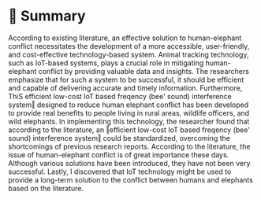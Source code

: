 # 🐘 Summary

According to existing literature, an effective solution to human-elephant conflict necessitates the development of a more accessible, user-friendly, and cost-effective technology-based system. Animal tracking technology, such as IoT-based systems, plays a crucial role in mitigating human-elephant conflict by providing valuable data and insights. The researchers emphasize that for such a system to be successful, it should be efficient and capable of delivering accurate and timely information. Furthermore, ThiS efficient low-cost IoT based freqency (bee' sound) interference system‖ designed to reduce human elephant conflict has been developed to provide real benefits to people living in rural areas, wildlife officers, and wild elephants. In implementing this technology, the researcher found that according to the literature, an ‖efficient low-cost IoT based freqency (bee' sound) interference system‖ could be standardized, overcoming the shortcomings of previous research reports. According to the literature, the issue of human-elephant conflict is of great importance these days. Although various solutions have been introduced, they have not been very successful. Lastly, I discovered that IoT technology might be used to provide a long-term solution to the conflict between humans and elephants based on the literature.
